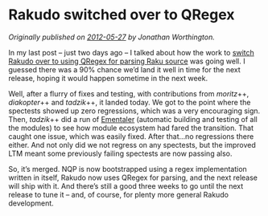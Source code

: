 # Rakudo switched over to QRegex
    
*Originally published on [2012-05-27](https://6guts.wordpress.com/2012/05/28/rakudo-switched-over-to-qregex/) by Jonathan Worthington.*

In my last post – just two days ago – I talked about how the work to [switch Rakudo over to using QRegex for parsing Raku source](https://6guts.wordpress.com/2012/05/26/switching-to-qregex-for-parsing-perl-6-source/) was going well. I guessed there was a 90% chance we’d land it well in time for the next release, hoping it would happen sometime in the next week.

Well, after a flurry of fixes and testing, with contributions from *moritz*++, *diakopter*++ and *tadzik*++, it landed today. We got to the point where the spectests showed up zero regressions, which was a very encouraging sign. Then, *tadzik*++ did a run of [Ementaler](https://github.com/tadzik/emmentaler) (automatic building and testing of all the modules) to see how module ecosystem had fared the transition. That caught one issue, which was easily fixed. After that…no regressions there either. And not only did we not regress on any spectests, but the improved LTM meant some previously failing spectests are now passing also.

So, it’s merged. NQP is now bootstrapped using a regex implementation written in itself, Rakudo now uses QRegex for parsing, and the next release will ship with it. And there’s still a good three weeks to go until the next release to tune it – and, of course, for plenty more general Rakudo development.
